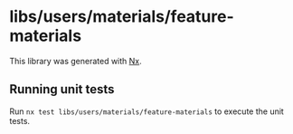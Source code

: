 # libs/users/materials/feature-materials

This library was generated with [Nx](https://nx.dev).

## Running unit tests

Run `nx test libs/users/materials/feature-materials` to execute the unit tests.
